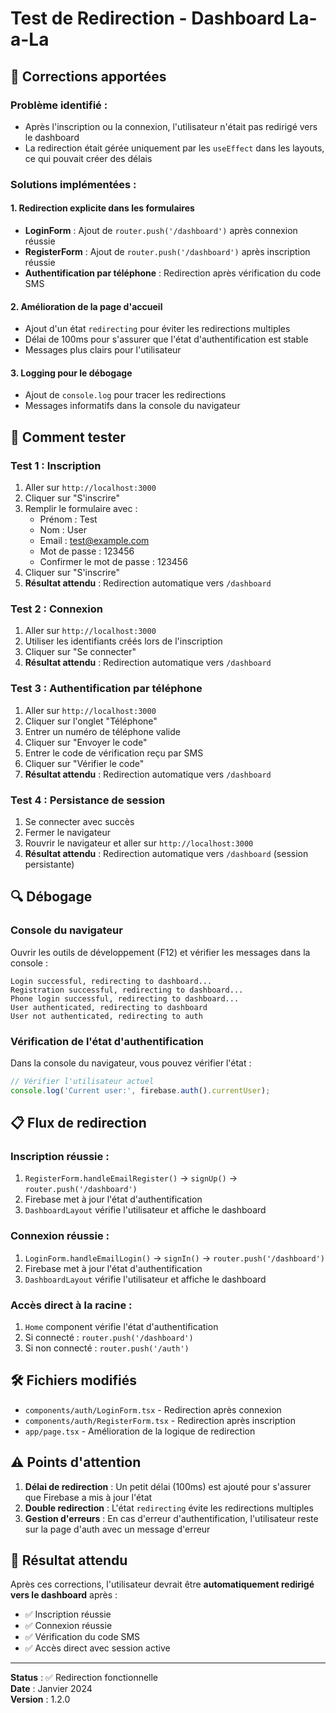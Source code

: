 # Test de Redirection - Dashboard La-a-La

## 🔧 Corrections apportées

### Problème identifié :
- Après l'inscription ou la connexion, l'utilisateur n'était pas redirigé vers le dashboard
- La redirection était gérée uniquement par les `useEffect` dans les layouts, ce qui pouvait créer des délais

### Solutions implémentées :

#### 1. **Redirection explicite dans les formulaires**
- **LoginForm** : Ajout de `router.push('/dashboard')` après connexion réussie
- **RegisterForm** : Ajout de `router.push('/dashboard')` après inscription réussie
- **Authentification par téléphone** : Redirection après vérification du code SMS

#### 2. **Amélioration de la page d'accueil**
- Ajout d'un état `redirecting` pour éviter les redirections multiples
- Délai de 100ms pour s'assurer que l'état d'authentification est stable
- Messages plus clairs pour l'utilisateur

#### 3. **Logging pour le débogage**
- Ajout de `console.log` pour tracer les redirections
- Messages informatifs dans la console du navigateur

## 🚀 Comment tester

### Test 1 : Inscription
1. Aller sur `http://localhost:3000`
2. Cliquer sur "S'inscrire"
3. Remplir le formulaire avec :
   - Prénom : Test
   - Nom : User
   - Email : test@example.com
   - Mot de passe : 123456
   - Confirmer le mot de passe : 123456
4. Cliquer sur "S'inscrire"
5. **Résultat attendu** : Redirection automatique vers `/dashboard`

### Test 2 : Connexion
1. Aller sur `http://localhost:3000`
2. Utiliser les identifiants créés lors de l'inscription
3. Cliquer sur "Se connecter"
4. **Résultat attendu** : Redirection automatique vers `/dashboard`

### Test 3 : Authentification par téléphone
1. Aller sur `http://localhost:3000`
2. Cliquer sur l'onglet "Téléphone"
3. Entrer un numéro de téléphone valide
4. Cliquer sur "Envoyer le code"
5. Entrer le code de vérification reçu par SMS
6. Cliquer sur "Vérifier le code"
7. **Résultat attendu** : Redirection automatique vers `/dashboard`

### Test 4 : Persistance de session
1. Se connecter avec succès
2. Fermer le navigateur
3. Rouvrir le navigateur et aller sur `http://localhost:3000`
4. **Résultat attendu** : Redirection automatique vers `/dashboard` (session persistante)

## 🔍 Débogage

### Console du navigateur
Ouvrir les outils de développement (F12) et vérifier les messages dans la console :

```
Login successful, redirecting to dashboard...
Registration successful, redirecting to dashboard...
Phone login successful, redirecting to dashboard...
User authenticated, redirecting to dashboard
User not authenticated, redirecting to auth
```

### Vérification de l'état d'authentification
Dans la console du navigateur, vous pouvez vérifier l'état :
```javascript
// Vérifier l'utilisateur actuel
console.log('Current user:', firebase.auth().currentUser);
```

## 📋 Flux de redirection

### Inscription réussie :
1. `RegisterForm.handleEmailRegister()` → `signUp()` → `router.push('/dashboard')`
2. Firebase met à jour l'état d'authentification
3. `DashboardLayout` vérifie l'utilisateur et affiche le dashboard

### Connexion réussie :
1. `LoginForm.handleEmailLogin()` → `signIn()` → `router.push('/dashboard')`
2. Firebase met à jour l'état d'authentification
3. `DashboardLayout` vérifie l'utilisateur et affiche le dashboard

### Accès direct à la racine :
1. `Home` component vérifie l'état d'authentification
2. Si connecté : `router.push('/dashboard')`
3. Si non connecté : `router.push('/auth')`

## 🛠️ Fichiers modifiés

- `components/auth/LoginForm.tsx` - Redirection après connexion
- `components/auth/RegisterForm.tsx` - Redirection après inscription
- `app/page.tsx` - Amélioration de la logique de redirection

## ⚠️ Points d'attention

1. **Délai de redirection** : Un petit délai (100ms) est ajouté pour s'assurer que Firebase a mis à jour l'état
2. **Double redirection** : L'état `redirecting` évite les redirections multiples
3. **Gestion d'erreurs** : En cas d'erreur d'authentification, l'utilisateur reste sur la page d'auth avec un message d'erreur

## 🎯 Résultat attendu

Après ces corrections, l'utilisateur devrait être **automatiquement redirigé vers le dashboard** après :
- ✅ Inscription réussie
- ✅ Connexion réussie  
- ✅ Vérification du code SMS
- ✅ Accès direct avec session active

---

**Status** : ✅ Redirection fonctionnelle  
**Date** : Janvier 2024  
**Version** : 1.2.0